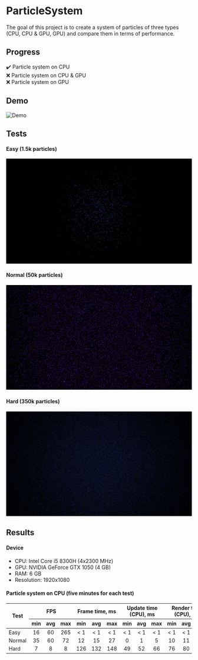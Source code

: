 # ParticleSystem
The goal of this project is to create a system of particles of three types (CPU, CPU & GPU, GPU) and compare them in terms of performance.
## Progress
:heavy_check_mark: Particle system on CPU\
:x: Particle system on CPU & GPU\
:x: Particle system on GPU
## Demo
![Demo](https://github.com/Trequend/ParticleSystem/blob/media/Demo.gif)
## Tests
#### Easy (1.5k particles)
![Easy](https://github.com/Trequend/ParticleSystem/blob/media/Easy.png)
#### Normal (50k particles)
![Normal](https://github.com/Trequend/ParticleSystem/blob/media/Normal.png)
#### Hard (350k particles)
![Hard](https://github.com/Trequend/ParticleSystem/blob/media/Hard.png)
## Results
#### Device
- CPU: Intel Core i5 8300H (4x2300 MHz)
- GPU: NVIDIA GeForce GTX 1050 (4 GB)
- RAM: 6 GB
- Resolution: 1920x1080
#### Particle system on CPU (five minutes for each test)

<table>
  <thead>
    <tr>
      <th rowspan="2">Test</th>
      <th colspan="3">FPS</th>
      <th colspan="3">Frame time, ms</th>
      <th colspan="3">Update time (CPU), ms</th>
      <th colspan="3">Render time (CPU), ms</th>
      <th colspan="3">Render time (CPU), ms</th>
    </tr>
    <tr>
      <th>min</th>
      <th>avg</th>
      <th>max</th>
      <th>min</th>
      <th>avg</th>
      <th>max</th>
      <th>min</th>
      <th>avg</th>
      <th>max</th>
      <th>min</th>
      <th>avg</th>
      <th>max</th>
      <th>min</th>
      <th>avg</th>
      <th>max</th>
    </tr>
  </thead>
  <tbody
    <tr>
      <td>Easy</td>
      <td align="center">16</td>
      <td align="center">60</td>
      <td align="center">265</td>
      <td align="center">&lt 1</td>
      <td align="center">&lt 1</td>
      <td align="center">&lt 1</td>
      <td align="center">&lt 1</td>
      <td align="center">&lt 1</td>
      <td align="center">&lt 1</td>
      <td align="center">&lt 1</td>
      <td align="center">&lt 1</td>
      <td align="center">&lt 1</td>
      <td align="center">&lt 1</td>
      <td align="center">&lt 1</td>
      <td align="center">&lt 1</td>
    </tr>
    <tr>
      <td>Normal</td>
      <td align="center">35</td>
      <td align="center">60</td>
      <td align="center">72</td>
      <td align="center">12</td>
      <td align="center">15</td>
      <td align="center">27</td>
      <td align="center">0</td>
      <td align="center">1</td>
      <td align="center">5</td>
      <td align="center">10</td>
      <td align="center">11</td>
      <td align="center">15</td>
      <td align="center">0</td>
      <td align="center">3</td>
      <td align="center">10</td>
    </tr>
    <tr>
      <td>Hard</td>
      <td align="center">7</td>
      <td align="center">8</td>
      <td align="center">8</td>
      <td align="center">126</td>
      <td align="center">132</td>
      <td align="center">148</td>
      <td align="center">49</td>
      <td align="center">52</td>
      <td align="center">66</td>
      <td align="center">76</td>
      <td align="center">80</td>
      <td align="center">93</td>
      <td align="center">&lt 1</td>
      <td align="center">&lt 1</td>
      <td align="center">1</td>
    </tr>
  </tbody>
</table>